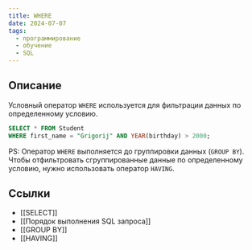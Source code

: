 ```yaml
---
title: WHERE
date: 2024-07-07
tags:
  - программирование
  - обучение
  - SQL
---
```


## Описание
Условный оператор `WHERE` используется для фильтрации данных по определенному условию.


```sql
SELECT * FROM Student
WHERE first_name = "Grigorij" AND YEAR(birthday) > 2000;
```

PS:
Оператор `WHERE` выполняется до группировки данных (`GROUP BY`). Чтобы отфильтровать сгруппированные данные по определенному условию, нужно использовать оператор `HAVING`.


## Ссылки
- [[SELECT]]
- [[Порядок выполнения SQL запроса]]
- [[GROUP BY]]
- [[HAVING]]
